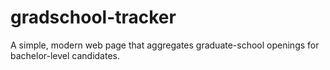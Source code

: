 # gradschool-tracker
A simple, modern web page that aggregates graduate-school openings for bachelor-level candidates.
